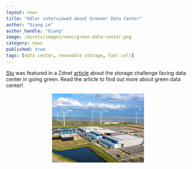 ```yaml
---
layout: news
title: "Adler interviewed about Greener Data Center"
author: "Giang Le"
author_handle: "Giang"
image: /assets/images/news/green-data-center.png
category: news
published: true
tags: [data center, renewable storage, fuel cell]
---
```

[Stu][1] was featured in a Zdnet [article] about the storage challenge facing data center in going green. Read the article to find out more about green data center!

<p align="center">
<img src="/assets/images/news/green-data-center.png" width="50%">
</p>

[1]: /team/stu-adler
[article]: https://www.zdnet.com/article/data-centers-want-to-be-a-lot-greener-one-big-problem-is-holding-them-back/
